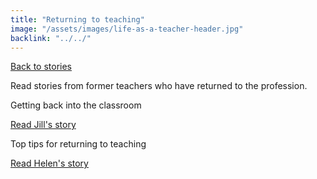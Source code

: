 ```yaml
---
title: "Returning to teaching"
image: "/assets/images/life-as-a-teacher-header.jpg"
backlink: "../../"
---
```


<div class="content-wrapper">
    <div class="content__right">
    </div>
    <div class="content__left">
        <p>
            <a class="backlink" href="/life-as-a-teacher/my-story-into-teaching">Back to stories</a>
        </p>
        <p>
            Read stories from former teachers who have returned to the profession.   
        </p>
    </div>
</div>

<div class="more-stories">
    <div class="more-stories__thumbs">
        <div class="more-stories__thumbs__thumb">
            <a href="/life-as-a-teacher/my-story-into-teaching/returners/getting-back-into-the-classroom">
                <div class="more-stories__thumbs__thumb__img" style="background-image:url('/assets/images/stories/stories-jill.png')"></div>
            </a>
            <div class="more-stories__thumbs__thumb__content">
                <p>Getting back into the classroom</p>
                <a class="git-link" href="/life-as-a-teacher/my-story-into-teaching/returners/getting-back-into-the-classroom">Read Jill's story
                  <i class="fas fa-chevron-right"></i></a>
            </div>
        </div>
        <div class="more-stories__thumbs__thumb">
            <a href="/life-as-a-teacher/my-story-into-teaching/returners/top-tips-for-returning-teachers">
                <div class="more-stories__thumbs__thumb__img" style="background-image:url('/assets/images/stories/stories-helen.jpg')"></div>
            </a>
            <div class="more-stories__thumbs__thumb__content">
                <p>Top tips for returning to teaching</p>
                <a class="git-link" href="/life-as-a-teacher/my-story-into-teaching/returners/top-tips-for-returning-teachers">Read Helen's story  <i class="fas fa-chevron-right"></i></a>
            </div>
        </div>
    </div>
</div>

